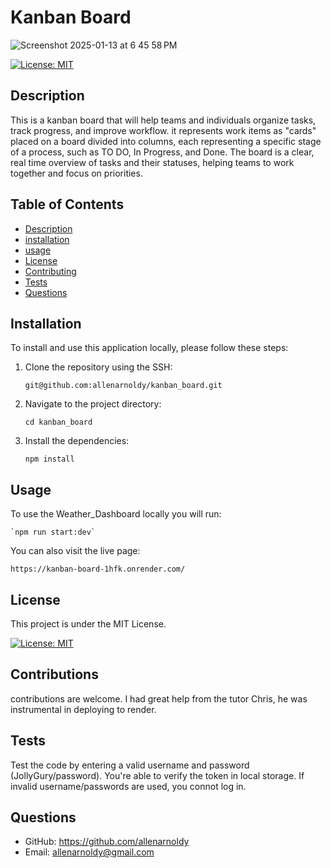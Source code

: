# Kanban Board

![Screenshot 2025-01-13 at 6 45 58 PM](https://github.com/user-attachments/assets/66705689-ac09-494c-a87a-0429f1d8c49a)

[![License: MIT](https://img.shields.io/badge/License-MIT-yellow.svg)](https://opensource.org/licenses/MIT)

## Description
This is a kanban board that will help teams and individuals organize tasks, track progress, and improve workflow. it represents work items as "cards" placed on a board divided into columns, each representing a specific stage of a process, such as TO DO, In Progress, and Done. The board is a clear, real time overview of tasks and their statuses, helping teams to work together and focus on priorities.

## Table of Contents
- [Description](#description)
- [installation](#installation)
- [usage](#usage)
- [License](#license)
- [Contributing](#contributing)
- [Tests](#test)
- [Questions](#questions)

## Installation

To install and use this application locally, please follow these steps:

1. Clone the repository using the SSH:

    `git@github.com:allenarnoldy/kanban_board.git`
2. Navigate to the project directory:

    `cd kanban_board`
3. Install the dependencies:

    `npm install` 

## Usage
To use the Weather_Dashboard locally you will run:

    `npm run start:dev`

You can also visit the live page:

    https://kanban-board-1hfk.onrender.com/

## License

This project is under the MIT License.

[![License: MIT](https://img.shields.io/badge/License-MIT-yellow.svg)](https://opensource.org/licenses/MIT)

## Contributions

contributions are welcome. I had great help from the tutor Chris, he was instrumental in deploying to render.

## Tests

Test the code by entering a valid username and password (JollyGury/password). You're able to verify the token in local storage. If invalid username/passwords are used, you connot log in.

## Questions
- GitHub: https://github.com/allenarnoldy
- Email: allenarnoldy@gmail.com
